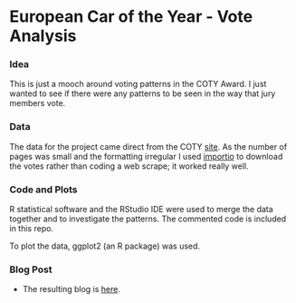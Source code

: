# European Car of the Year - Vote Analysis

### Idea

This is just a mooch around voting patterns in the COTY Award. I just wanted to see if there were any patterns to be seen in the way that jury members vote.

### Data

The data for the project came direct from the COTY [site](http://www.caroftheyear.org/). As the number of pages was small and the formatting irregular I used [importio](https://import.io/) to download the votes rather than coding a web scrape; it worked really well.

### Code and Plots

R statistical software and the RStudio IDE were used to merge the data together and to investigate the patterns. The commented code is included in this repo.

To plot the data, ggplot2 (an R package) was used.

### Blog Post
- The resulting blog is [here](http://www.prockley.eu/r/ggplot2/2015/05/18/Euro-COTY-Voting/).